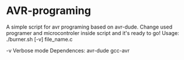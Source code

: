 # AVR-programing
A simple script for avr programing based on avr-dude.
Change used programer and microcontroler inside script and it's ready to go!
Usage: ./burner.sh [-v] file_name.c

-v Verbose mode
Dependences:
avr-dude
gcc-avr
